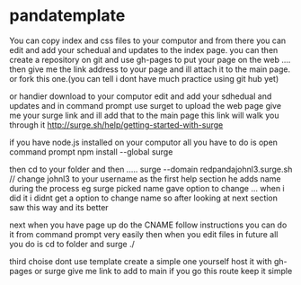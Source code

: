 # pandatemplate

You can copy index and css files to your computor and from there you can edit and add your schedual and updates to the index page.
you can then create a repository on git and use gh-pages to put your page on the web .... then give me the link address 
to your page and ill attach it to the main page. or fork this one.(you can tell i dont have much practice using git hub yet)

or handier download to your computor edit and add your sdhedual and updates and in command prompt use surget to upload the web page
give me your surge link and ill add that to the main page 
this link will walk you through it http://surge.sh/help/getting-started-with-surge

if you have node.js installed on your computor all you have to do is open command prompt
npm install --global surge 

then cd to your folder and then .....  surge --domain redpandajohnl3.surge.sh // change johnl3 to your username
as the first help section he adds name during the process eg surge picked name gave option to change ... when i did it 
i didnt get a option to change name so after looking at next section saw this way and its better

next when you have page up do the CNAME follow instructions you can do it from command prompt very easily
then when you edit files in future all you do is cd to folder and surge ./ 

third choise dont use template create a simple one yourself host it with gh-pages or surge give me link to add to main
if you go this route keep it simple
